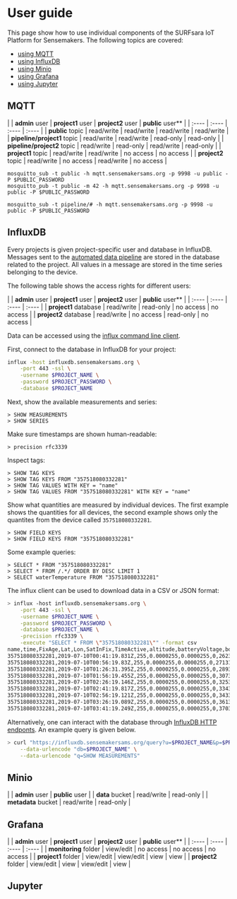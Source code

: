 # User guide

This page show how to use individual components of the SURFsara IoT Platform for Sensemakers. The following topics are covered:
- [using MQTT](#mqtt)
- [using InfluxDB](#influxdb)
- [using Minio](#minio)
- [using Grafana](#grafana)
- [using Jupyter](#jupyter)


## MQTT

| | **admin** user | **project1** user | **project2** user | **public** user** |
| :---- | :---- | :---- | :---- |
| **public** topic | read/write | read/write | read/write | read/write |
| **pipeline/project1** topic | read/write | read/write | read-only | read-only |
| **pipeline/project2** topic | read/write | read-only | read/write | read-only |
| **project1** topic | read/write | read/write | no access | no access |
| **project2** topic | read/write | no access | read/write | no access | 

```
mosquitto_sub -t public -h mqtt.sensemakersams.org -p 9998 -u public -P $PUBLIC_PASSWORD
mosquitto_pub -t public -m 42 -h mqtt.sensemakersams.org -p 9998 -u public -P $PUBLIC_PASSWORD

mosquitto_sub -t pipeline/# -h mqtt.sensemakersams.org -p 9998 -u public -P $PUBLIC_PASSWORD
```


## InfluxDB

Every projects is given project-specific user and database in InfluxDB. Messages sent to the [automated data pipeline](DATA.md#automated-data-pipeline) are stored in the database related to the project. All values in a message are stored in the time series belonging to the device.

The following table shows the access rights for different users:

| | **admin** user | **project1** user | **project2** user | **public** user** |
| :---- | :---- | :---- | :---- |
| **project1** database | read/write | read-only | no access | no access |
| **project2** database | read/write | no access | read-only | no access |

Data can be accessed using the [influx command line client](https://docs.influxdata.com/influxdb/v1.7/tools/shell/).

First, connect to the database in InfluxDB for your project:

```sh
influx -host influxdb.sensemakersams.org \
	-port 443 -ssl \
	-username $PROJECT_NAME \
	-password $PROJECT_PASSWORD \
	-database $PROJECT_NAME
```

Next, show the available measurements and series:

```
> SHOW MEASUREMENTS
> SHOW SERIES
```

Make sure timestamps are shown human-readable:

```
> precision rfc3339
```

Inspect tags:

```
> SHOW TAG KEYS
> SHOW TAG KEYS FROM "357518080332281"
> SHOW TAG VALUES WITH KEY = "name"
> SHOW TAG VALUES FROM "357518080332281" WITH KEY = "name"
```

Show what quantities are measured by individual devices. The first example shows the quantities for all devices, the second example shows only the quantites from the device called `357518080332281`.

```
> SHOW FIELD KEYS
> SHOW FIELD KEYS FROM "357518080332281"
```

Some example queries:

```
> SELECT * FROM "357518080332281"
> SELECT * FROM /.*/ ORDER BY DESC LIMIT 1
> SELECT waterTemperature FROM "357518080332281"
```

The influx client can be used to download data in a CSV or JSON format:

```sh
> influx -host influxdb.sensemakersams.org \
	-port 443 -ssl \
	-username $PROJECT_NAME \
	-password $PROJECT_PASSWORD \
	-database $PROJECT_NAME \
    -precision rfc3339 \
	-execute "SELECT * FROM \"357518080332281\"" -format csv
name,time,FixAge,Lat,Lon,SatInFix,TimeActive,altitude,batteryVoltage,boardTemperature,course,dev_id,imei,lastResetCause,name,speed,timestamp,waterEC,waterTemperature
357518080332281,2019-07-10T00:41:19.831Z,255,0.0000255,0.0000255,0,26231,0,3.96,24,0,357518080332281,357518080332281,32,EC 242,0,1562719373,0,22.85
357518080332281,2019-07-10T00:56:19.83Z,255,0.0000255,0.0000255,0,27131,0,3.96,24,0,357518080332281,357518080332281,32,EC 242,0,1562720273,0,22.85
357518080332281,2019-07-10T01:26:31.395Z,255,0.0000255,0.0000255,0,28930,0,3.96,24,0,357518080332281,357518080332281,32,EC 242,0,1562722072,3,22.85
357518080332281,2019-07-10T01:56:19.455Z,255,0.0000255,0.0000255,0,30730,0,3.96,24,0,357518080332281,357518080332281,32,EC 242,0,1562723872,0,22.94
357518080332281,2019-07-10T02:26:19.146Z,255,0.0000255,0.0000255,0,32530,0,3.96,24,0,357518080332281,357518080332281,32,EC 242,0,1562725672,0,22.94
357518080332281,2019-07-10T02:41:19.817Z,255,0.0000255,0.0000255,0,33431,0,3.96,24,0,357518080332281,357518080332281,32,EC 242,0,1562726573,0,22.94
357518080332281,2019-07-10T02:56:19.121Z,255,0.0000255,0.0000255,0,34331,0,3.96,23,0,357518080332281,357518080332281,32,EC 242,0,1562727473,0,22.85
357518080332281,2019-07-10T03:26:19.089Z,255,0.0000255,0.0000255,0,36131,0,3.96,24,0,357518080332281,357518080332281,32,EC 242,0,1562729273,1,22.94
357518080332281,2019-07-10T03:41:19.249Z,255,0.0000255,0.0000255,0,37031,0,3.96,24,0,357518080332281,357518080332281,32,EC 242,0,1562730173,0,22.85
```

Alternatively, one can interact with the database through [InfluxDB HTTP endponts](https://docs.influxdata.com/influxdb/v1.7/tools/api/). An example query is given below.

```sh
> curl "https://influxdb.sensemakersams.org/query?u=$PROJECT_NAME&p=$PROJECT_PASSWORD" \
    --data-urlencode "db=$PROJECT_NAME" \
    --data-urlencode "q=SHOW MEASUREMENTS"
```


## Minio

| | **admin** user | **public** user |
| **data** bucket | read/write | read-only |
| **metadata** bucket | read/write | read-only |


## Grafana

| | **admin** user | **project1** user | **project2** user | **public** user** |
| :---- | :---- | :---- | :---- |
| **monitoring** folder | view/edit | no access | no access | no access |
| **project1** folder | view/edit | view/edit | view | view |
| **project2** folder | view/edit | view | view/edit | view |


## Jupyter
